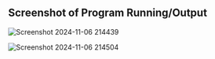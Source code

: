 ## Screenshot of Program Running/Output

![Screenshot 2024-11-06 214439](https://github.com/user-attachments/assets/b48f8a54-10cb-42ed-a688-e9e9f74bae0c)

![Screenshot 2024-11-06 214504](https://github.com/user-attachments/assets/00e93362-e938-42fe-92e5-87550be79330)
